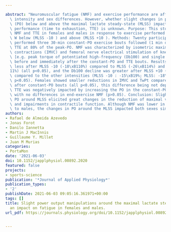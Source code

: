 ---
abstract: "Neuromuscular fatigue (NMF) and exercise performance are affected by exercise\
  \ intensity and sex differences. However, whether slight changes in power output\
  \ (PO) below and above the maximal lactate steady-state (MLSS) impact NMF and subsequent\
  \ performance (time to exhaustion, TTE) is unknown. Purpose: This study compared\
  \ NMF and TTE in females and males in response to exercise performed at MLSS, 10\
  \ W below (MLSS -10 ) and above (MLSS +10 ). Methods: Twenty participants (9 females)\
  \ performed three 30-min constant-PO exercise bouts followed (1 min delay) by a\
  \ TTE at 80% of the peak-PO. NMF was characterized by isometric maximal voluntary\
  \ contractions (IMVC) and femoral nerve electrical stimulation of knee extensors\
  \ [e.g. peak torque of potentiated high-frequency (Db100) and single twitch (TwPt)]\
  \ before and immediately after the constant-PO and TTE bouts. Results: IMVC declined\
  \ less after MLSS -10 (-18\xB110%) compared to MLSS (-26\xB114%) and MLSS +10 (-31\xB1\
  11%) (all p<0.05), and the Db100 decline was greater after MLSS +10 (-24\xB114%)\
  \ compared to the other intensities (MLSS -10 : -15\xB19%; MLSS: -18\xB111%) (all\
  \ p<0.05). Females showed smaller reductions in IMVC and TwPt compared to males\
  \ after constant-PO bouts (all p<0.05), this difference being not dependant on intensity.\
  \ TTE was negatively impacted by increasing the PO in the constant-PO (p<0.001),\
  \ with no differences in end-exercise NMF (p>0.05). Conclusion: Slight changes in\
  \ PO around MLSS elicited great changes in the reduction of maximal voluntary force\
  \ and impairments in contractile function. Although NMF was lower in females compared\
  \ to males, the changes in PO around the MLSS impacted both sexes similarly."
authors:
- Rafael de Almeida Azevedo
- Jonas Forot
- Danilo Iannetta
- Martin J MacInnis
- Guillaume Y. Millet
- Juan M Murias
categories:
- PortaMon
date: '2021-06-03'
doi: 10.1152/japplphysiol.00892.2020
featured: false
projects:
- sports-science
publication: '*Journal of Applied Physiology*'
publication_types:
- '2'
publishDate: 2021-06-03 09:05:16.361971+00:00
tags: []
title: Slight power output manipulations around the maximal lactate steady state have
  an impact on fatigue in females and males.
url_pdf: https://journals.physiology.org/doi/10.1152/japplphysiol.00892.2020

---
